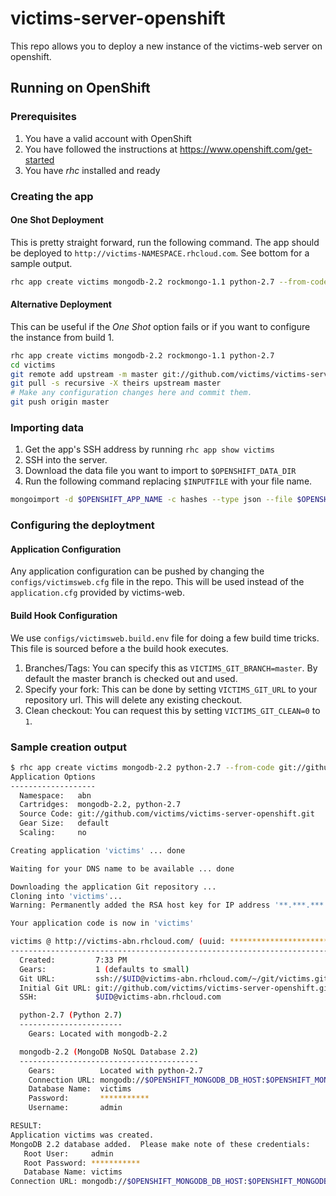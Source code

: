 victims-server-openshift
========================

This repo allows you to deploy a new instance of the victims-web server on openshift.

## Running on OpenShift
### Prerequisites
1. You have a valid account with OpenShift
2. You have followed the instructions at https://www.openshift.com/get-started
3. You have *rhc* installed and ready

### Creating the app
#### One Shot Deployment
This is pretty straight forward, run the following command. The app should be deployed to ```http://victims-NAMESPACE.rhcloud.com```. See bottom for a sample output.
```sh
rhc app create victims mongodb-2.2 rockmongo-1.1 python-2.7 --from-code git://github.com/victims/victims-server-openshift.git
```
#### Alternative Deployment
This can be useful if the *One Shot* option fails or if you want to configure the instance from build 1.
```sh
rhc app create victims mongodb-2.2 rockmongo-1.1 python-2.7
cd victims
git remote add upstream -m master git://github.com/victims/victims-server-openshift.git
git pull -s recursive -X theirs upstream master
# Make any configuration changes here and commit them.
git push origin master
```
### Importing data
1. Get the app's SSH address by running ```rhc app show victims```
2. SSH into the server.
3. Download the data file you want to import to ```$OPENSHIFT_DATA_DIR```
4. Run the following command replacing ```$INPUTFILE``` with your file name.

```sh
mongoimport -d $OPENSHIFT_APP_NAME -c hashes --type json --file $OPENSHIFT_DATA_DIR/$INPUTFILE  -h $OPENSHIFT_MONGODB_DB_HOST  -u admin -p $OPENSHIFT_MONGODB_DB_PASSWORD --port $OPENSHIFT_MONGODB_DB_PORT
```
### Configuring the deploytment
#### Application Configuration
Any application configuration can be pushed by changing the ```configs/victimsweb.cfg``` file in the repo. This will be used instead of the ```application.cfg``` provided by victims-web.
#### Build Hook Configuration
We use ```configs/victimsweb.build.env``` file for doing a few build time tricks. This file is sourced before a the build hook executes.

1. Branches/Tags: You can specify this as ```VICTIMS_GIT_BRANCH=master```. By default the master branch is checked out and used.
2. Specify your fork: This can be done by setting ```VICTIMS_GIT_URL``` to your repository url. This will delete any existing checkout.
3. Clean checkout: You can request this by setting ```VICTIMS_GIT_CLEAN=0``` to ```1```.

### Sample creation output
```sh
$ rhc app create victims mongodb-2.2 python-2.7 --from-code git://github.com/victims/victims-server-openshift.git
Application Options
-------------------
  Namespace:   abn
  Cartridges:  mongodb-2.2, python-2.7
  Source Code: git://github.com/victims/victims-server-openshift.git
  Gear Size:   default
  Scaling:     no

Creating application 'victims' ... done

Waiting for your DNS name to be available ... done

Downloading the application Git repository ...
Cloning into 'victims'...
Warning: Permanently added the RSA host key for IP address '**.***.***.**' to the list of known hosts.

Your application code is now in 'victims'

victims @ http://victims-abn.rhcloud.com/ (uuid: **********************)
--------------------------------------------------------------------------
  Created:         7:33 PM
  Gears:           1 (defaults to small)
  Git URL:         ssh://$UID@victims-abn.rhcloud.com/~/git/victims.git/
  Initial Git URL: git://github.com/victims/victims-server-openshift.git
  SSH:             $UID@victims-abn.rhcloud.com

  python-2.7 (Python 2.7)
  -----------------------
    Gears: Located with mongodb-2.2

  mongodb-2.2 (MongoDB NoSQL Database 2.2)
  ----------------------------------------
    Gears:          Located with python-2.7
    Connection URL: mongodb://$OPENSHIFT_MONGODB_DB_HOST:$OPENSHIFT_MONGODB_DB_PORT/
    Database Name:  victims
    Password:       ***********
    Username:       admin

RESULT:
Application victims was created.
MongoDB 2.2 database added.  Please make note of these credentials:
   Root User:     admin
   Root Password: ***********
   Database Name: victims
Connection URL: mongodb://$OPENSHIFT_MONGODB_DB_HOST:$OPENSHIFT_MONGODB_DB_PORT/

```
